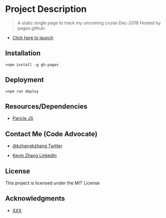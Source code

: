 # Project Description
> A static single page to track my uncoming cruise Dec-2018
> Hosted by pages.github: 
* [Click here to launch](https://kzhangkzhang.github.io/comingsooncruise/index.html)

## Installation

`>npm install -g gh-pages`

## Deployment

`>npm run deploy`

## Resources/Dependencies

* [Paricle JS](https://vincentgarreau.com/particles.js/)


## Contact Me (Code Advocate)

* [@kzhangkzhang Twitter](https://twitter.com/kzhangkzhang)

* [Kevin Zhang LinkedIn](https://www.linkedin.com/in/kevin-zhang-apex-ebs-bigdata/)

## License

This project is licensed under the MIT License

## Acknowledgments

* [XXX](https://www.google.com)

